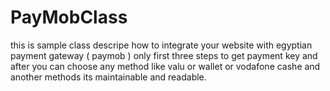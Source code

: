 # PayMobClass
this is sample class descripe how to integrate your website with egyptian payment gateway ( paymob ) only first three steps to get payment key and after you can choose any method like valu or wallet or vodafone cashe and another methods its maintainable and readable.
